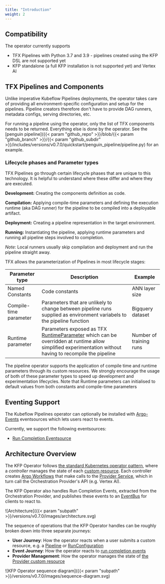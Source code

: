 ```yaml
---
title: "Introduction"
weight: 2
---
```


## Compatibility

The operator currently supports
- TFX Pipelines with Python 3.7 and 3.9 - pipelines created using the KFP DSL are not supported yet
- KFP standalone (a full KFP installation is not supported yet) and Vertex AI

## TFX Pipelines and Components

Unlike imperative Kubeflow Pipelines deployments, the operator takes care of providing all environment-specific configuration and setup for the pipelines. Pipeline creators therefore don't have to provide DAG runners, metadata configs, serving directories, etc. 

For running a pipeline using the operator, only the list of TFX components needs to be returned. Everything else is done by the operator. See the [penguin pipeline]({{< param "github_repo" >}}/blob/{{< param "github_branch" >}}/{{< param "github_subdir" >}}/includes/versions/v0.7.0/quickstart/penguin_pipeline/pipeline.py) for an example.

### Lifecycle phases and Parameter types

TFX Pipelines go through certain lifecycle phases that are unique to this technology. It is helpful to understand where these differ and where they are executed.

**Development:** Creating the components definition as code.

**Compilation:** Applying compile-time parameters and defining the execution runtime (aka DAG runner) for the pipeline to be compiled into a deployable artifact.

**Deployment:** Creating a pipeline representation in the target environment.

**Running:** Instantiating the pipeline, applying runtime parameters and running all pipeline steps involved to completion.

*Note:* Local runners usually skip compilation and deployment and run the pipeline straight away.

TFX allows the parameterization of Pipelines in most lifecycle stages:

| Parameter type         | Description                                                                                                                                                                                                                                              | Example                 |
| ---------------------- | -------------------------------------------------------------------------------------------------------------------------------------------------------------------------------------------------------------------------------------------------------- | ----------------------- |
| Named Constants        | Code constants                                                                                                                                                                                                                                           | ANN layer size          |
| Compile-time parameter | Parameters that are unlikely to change between pipeline runs supplied as environment variabels to the pipeline function                                                                                                                                  | Bigquery dataset        |
| Runtime parameter      | Parameters exposed as TFX [RuntimeParameter](https://www.tensorflow.org/tfx/api_docs/python/tfx/v1/dsl/experimental/RuntimeParameter?hl=en) which can be overridden at runtime allow simplified experimentation without having to recompile the pipeline | Number of training runs |

The pipeline operator supports the application of compile time and runtime parameters through its custom resources. We strongly encourage the usage of both of these parameter types to speed up development and experimentation lifecycles. Note that Runtime parameters can initialised to default values from both constants and compile-time parameters

## Eventing Support

The Kubeflow Pipelines operator can optionally be installed with [Argo-Events](https://argoproj.github.io/argo-events/) eventsources which lets users react to events.

Currently, we support the following eventsources:

- [Run Completion Eventsource](../../reference/run-completion)

## Architecture Overview

The KFP Operator follows [the standard Kubernetes operator pattern](https://kubernetes.io/docs/concepts/extend-kubernetes/operator/), where a *controller* manages the state of each [custom resource](../../reference/resources/). Each controller creates [Argo Workflows](https://argoproj.github.io/workflows/) that make calls to the [Provider Service](../../reference/providers/overview), which in turn call the Orchestration Provider's API (e.g. Vertex AI).

The KFP Operator also handles Run Completion Events, extracted from the Orchestration Provider, and publishes these events to an [EventBus](https://argoproj.github.io/argo-events/eventbus/eventbus/) for clients to react to.

![Architecture]({{< param "subpath" >}}/versions/v0.7.0/images/architecture.svg)

The sequence of operations that the KFP Operator handles can be roughly broken down into three separate journeys:
- **User Journey**: How the operator reacts when a user submits a custom resource, e.g. a [Pipeline](../../reference/resources/pipeline) or [RunConfiguration](../../reference/resources/runconfiguration)
- **Event Journey**: How the operator reacts to [run completion events](../../reference/run-completion)
- **Provider Management**: How the operator manages the state of [the Provider custom resource](../../reference/resources/provider)


![KFP Operator sequence diagram]({{< param "subpath" >}}/versions/v0.7.0/images/sequence-diagram.svg)
